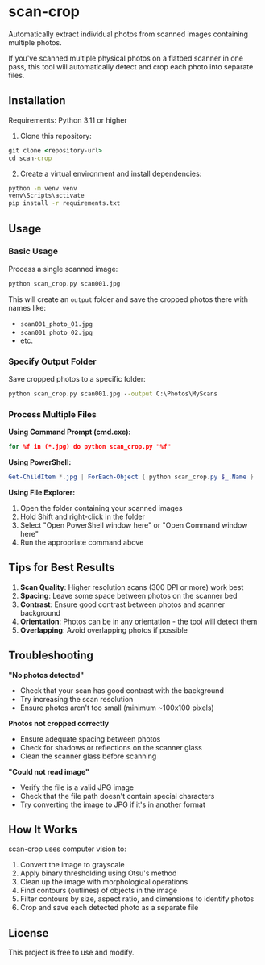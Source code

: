 # scan-crop

Automatically extract individual photos from scanned images containing multiple photos.

If you've scanned multiple physical photos on a flatbed scanner in one pass, this tool will automatically detect and crop each photo into separate files.

## Installation

Requirements: Python 3.11 or higher

1. Clone this repository:
```cmd
git clone <repository-url>
cd scan-crop
```

2. Create a virtual environment and install dependencies:
```cmd
python -m venv venv
venv\Scripts\activate
pip install -r requirements.txt
```

## Usage

### Basic Usage

Process a single scanned image:

```cmd
python scan_crop.py scan001.jpg
```

This will create an `output` folder and save the cropped photos there with names like:
- `scan001_photo_01.jpg`
- `scan001_photo_02.jpg`
- etc.

### Specify Output Folder

Save cropped photos to a specific folder:

```cmd
python scan_crop.py scan001.jpg --output C:\Photos\MyScans
```

### Process Multiple Files

**Using Command Prompt (cmd.exe):**
```cmd
for %f in (*.jpg) do python scan_crop.py "%f"
```

**Using PowerShell:**
```powershell
Get-ChildItem *.jpg | ForEach-Object { python scan_crop.py $_.Name }
```

**Using File Explorer:**
1. Open the folder containing your scanned images
2. Hold Shift and right-click in the folder
3. Select "Open PowerShell window here" or "Open Command window here"
4. Run the appropriate command above

## Tips for Best Results

1. **Scan Quality**: Higher resolution scans (300 DPI or more) work best
2. **Spacing**: Leave some space between photos on the scanner bed
3. **Contrast**: Ensure good contrast between photos and scanner background
4. **Orientation**: Photos can be in any orientation - the tool will detect them
5. **Overlapping**: Avoid overlapping photos if possible

## Troubleshooting

**"No photos detected"**
- Check that your scan has good contrast with the background
- Try increasing the scan resolution
- Ensure photos aren't too small (minimum ~100x100 pixels)

**Photos not cropped correctly**
- Ensure adequate spacing between photos
- Check for shadows or reflections on the scanner glass
- Clean the scanner glass before scanning

**"Could not read image"**
- Verify the file is a valid JPG image
- Check that the file path doesn't contain special characters
- Try converting the image to JPG if it's in another format

## How It Works

scan-crop uses computer vision to:
1. Convert the image to grayscale
2. Apply binary thresholding using Otsu's method
3. Clean up the image with morphological operations
4. Find contours (outlines) of objects in the image
5. Filter contours by size, aspect ratio, and dimensions to identify photos
6. Crop and save each detected photo as a separate file

## License

This project is free to use and modify.
